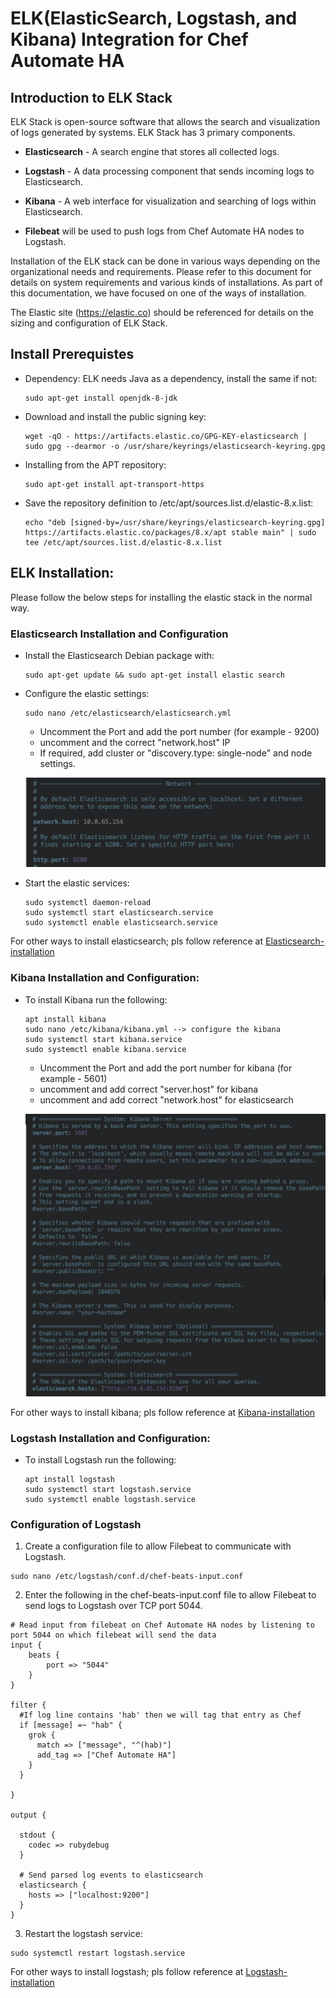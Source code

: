 # ELK(ElasticSearch, Logstash, and Kibana) Integration for Chef Automate HA

## Introduction to ELK Stack

ELK Stack is open-source software that allows the search and visualization of logs generated by systems. ELK Stack has 3 primary components.

* **Elasticsearch** - A search engine that stores all collected logs.
* **Logstash** - A data processing component that sends incoming logs to Elasticsearch.
* **Kibana** - A web interface for visualization and searching of logs within Elasticsearch.

* **Filebeat** will be used to push logs from Chef Automate HA nodes to Logstash.

Installation of the ELK stack can be done in various ways depending on the organizational needs and requirements. Please refer to this document for details on system requirements and various kinds of installations. As part of this documentation, we have focused on one of the ways of installation.

The Elastic site (https://elastic.co) should be referenced for details on the sizing and configuration of ELK Stack.

## Install Prerequistes


+ Dependency: ELK needs Java as a dependency, install the same if not:

      sudo apt-get install openjdk-8-jdk

+ Download and install the public signing key:

      wget -qO - https://artifacts.elastic.co/GPG-KEY-elasticsearch | sudo gpg --dearmor -o /usr/share/keyrings/elasticsearch-keyring.gpg

+ Installing from the APT repository:

      sudo apt-get install apt-transport-https

+ Save the repository definition to /etc/apt/sources.list.d/elastic-8.x.list:

      echo "deb [signed-by=/usr/share/keyrings/elasticsearch-keyring.gpg] https://artifacts.elastic.co/packages/8.x/apt stable main" | sudo tee /etc/apt/sources.list.d/elastic-8.x.list


## ELK Installation:
Please follow the below steps for installing the elastic stack in the normal way.

### Elasticsearch Installation and Configuration

+ Install the Elasticsearch Debian package with:

      sudo apt-get update && sudo apt-get install elastic search

+ Configure the elastic settings:

      sudo nano /etc/elasticsearch/elasticsearch.yml

    + Uncomment the Port and add the port number (for example - 9200)
    + uncomment and  the correct "network.host" IP
    + If required, add cluster or "discovery.type: single-node" and node settings.

    ![Elastic-configure](images/Elastic-configure.png)

+ Start the elastic services:

      sudo systemctl daemon-reload
      sudo systemctl start elasticsearch.service
      sudo systemctl enable elasticsearch.service

For other ways to install elasticsearch; pls follow reference at [Elasticsearch-installation](https://www.elastic.co/guide/en/elasticsearch/reference/current/install-elasticsearch.html)

### Kibana Installation and Configuration:

+ To install Kibana run the following:

      apt install kibana
      sudo nano /etc/kibana/kibana.yml --> configure the kibana
      sudo systemctl start kibana.service
      sudo systemctl enable kibana.service

    + Uncomment the Port and add the port number for kibana (for example - 5601)
    + uncomment and add correct "server.host" for kibana
    + uncomment and add correct "network.host" for elasticsearch

    ![Elastic-configure](images/Kibana-configure.png)

For other ways to install kibana; pls follow reference at [Kibana-installation](https://www.elastic.co/guide/en/kibana/current/install.html)

### Logstash Installation and Configuration:

+ To install Logstash run the following:

      apt install logstash
      sudo systemctl start logstash.service
      sudo systemctl enable logstash.service

### Configuration of Logstash

1. Create a configuration file to allow Filebeat to communicate with Logstash.

```
sudo nano /etc/logstash/conf.d/chef-beats-input.conf
```
2. Enter the following in the chef-beats-input.conf file to allow Filebeat to send logs to Logstash over TCP port 5044.

```
# Read input from filebeat on Chef Automate HA nodes by listening to port 5044 on which filebeat will send the data
input {
    beats {
        port => "5044"
    }
}

filter {
  #If log line contains 'hab' then we will tag that entry as Chef
  if [message] =~ "hab" {
    grok {
      match => ["message", "^(hab)"]
      add_tag => ["Chef Automate HA"]
    }
  }

}

output {

  stdout {
    codec => rubydebug
  }

  # Send parsed log events to elasticsearch
  elasticsearch {
    hosts => ["localhost:9200"]
  }
}
```

3. Restart the logstash service:

```
sudo systemctl restart logstash.service
```

For other ways to install logstash; pls follow reference at [Logstash-installation](https://www.elastic.co/guide/en/logstash/current/installing-logstash.html)
